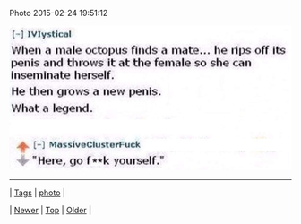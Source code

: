 <!--
title: Photo 2015-02-24 19
date: 2020-06-28T15:27:00.070Z
tags: photo
-->


Photo 2015-02-24 19:51:12

![](111974841849-0.jpg)

<!--BOTTOM-POST-NAVIGATION-->
---

| [Tags](tags.md) | [photo](tag-photo.md) |

| [Newer](111803115204.md) | [Top](index.md) | [Older](111974856699.md) |